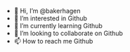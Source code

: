 - 👋 Hi, I’m @bakerhagen
- 👀 I’m interested in Github
- 🌱 I’m currently learning Github
- 💞️ I’m looking to collaborate on Github
- 📫 How to reach me Github

<!---
bakerhagen/bakerhagen is a ✨ special ✨ repository because its `README.md` (this file) appears on your GitHub profile.
You can click the Preview link to take a look at your changes.
--->
